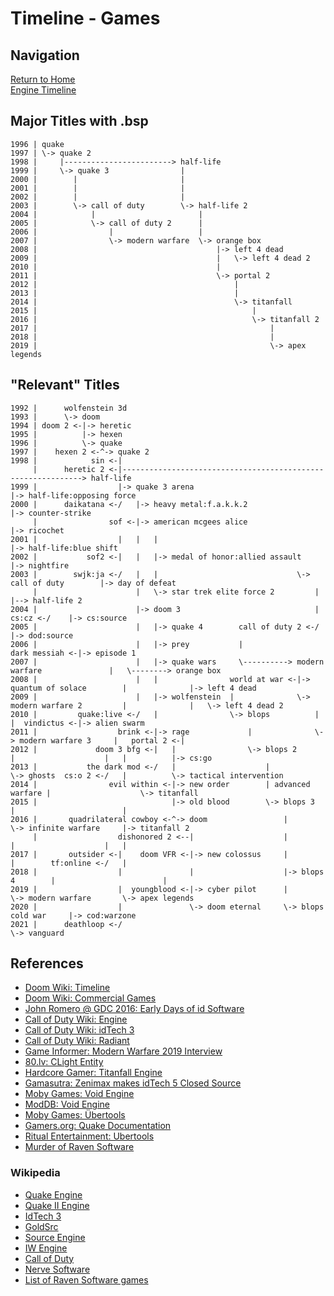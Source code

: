 # Timeline - Games

## Navigation

[Return to Home](../index.md)  
[Engine Timeline](./engines.md)


## Major Titles with .bsp

```
1996 | quake
1997 | \-> quake 2
1998 |     |------------------------> half-life
1999 |     \-> quake 3                |
2000 |        |                       |
2001 |        |                       |
2002 |        |                       |
2003 |        \-> call of duty        \-> half-life 2
2004 |            |                       |
2005 |            \-> call of duty 2      |
2006 |                |                   |
2007 |                \-> modern warfare  \-> orange box
2008 |                                        |-> left 4 dead
2009 |                                        |   \-> left 4 dead 2
2010 |                                        |
2011 |                                        \-> portal 2
2012 |                                            |
2013 |                                            |
2014 |                                            \-> titanfall
2015 |                                                |
2016 |                                                \-> titanfall 2
2017 |                                                    |
2018 |                                                    |
2019 |                                                    \-> apex legends
```


## "Relevant" Titles

```
1992 |      wolfenstein 3d
1993 |      \-> doom
1994 | doom 2 <-|-> heretic
1995 |          |-> hexen
1996 |          \-> quake
1997 |    hexen 2 <-^-> quake 2
1998 |            sin <-|
     |      heretic 2 <-|-------------------------------------------------------------> half-life
1999 |                  |-> quake 3 arena                                               |-> half-life:opposing force
2000 |      daikatana <-/   |-> heavy metal:f.a.k.k.2                                   |-> counter-strike
     |                sof <-|-> american mcgees alice                                   |-> ricochet
2001 |                  |   |   |                                                       |-> half-life:blue shift
2002 |           sof2 <-|   |   |-> medal of honor:allied assault                       |-> nightfire
2003 |        swjk:ja <-/   |   |                               \-> call of duty        |-> day of defeat
     |                      |   \-> star trek elite force 2         |                   |--> half-life 2
2004 |                      |-> doom 3                              |           cs:cz <-/    |-> cs:source
2005 |                      |   |-> quake 4        call of duty 2 <-/                        |-> dod:source
2006 |                      |   |-> prey           |                          dark messiah <-|-> episode 1
2007 |                      |   |-> quake wars     \----------> modern warfare               |   \--------> orange box
2008 |                      |   |                world at war <-|-> quantum of solace        |              |-> left 4 dead
2009 |                      |   |-> wolfenstein  |              \-> modern warfare 2         |              |   \-> left 4 dead 2
2010 |         quake:live <-/   |                \-> blops          |                        |  vindictus <-|-> alien swarm
2011 |                  brink <-|-> rage             |              \-> modern warfare 3     |   portal 2 <-|
2012 |             doom 3 bfg <-|   |                \-> blops 2        |                    |   |          |-> cs:go
2013 |           the dark mod <-/   |                    |              \-> ghosts  cs:o 2 <-/   |          \-> tactical intervention
2014 |                evil within <-|-> new order        | advanced warfare |                    \-> titanfall
2015 |                              |-> old blood        \-> blops 3        |                        |
2016 |       quadrilateral cowboy <-^-> doom                 |              \-> infinite warfare     |-> titanfall 2
     |                  dishonored 2 <--|                    |                  |                    |   |
2017 |       outsider <-|    doom VFR <-|-> new colossus     |                  |        tf:online <-/   |
2018 |                  |               |                    |-> blops 4        |                        |
2019 |                  |  youngblood <-|-> cyber pilot      |                  \-> modern warfare       \-> apex legends
2020 |                  |               \-> doom eternal     \-> blops cold war     |-> cod:warzone
2021 |      deathloop <-/                                                           \-> vanguard
```


## References

 - [Doom Wiki: Timeline](https://doomwiki.org/wiki/Timeline)
 - [Doom Wiki: Commercial Games](https://doomwiki.org/wiki/Commercial_games)
 - [John Romero @ GDC 2016: Early Days of id Software](https://www.gdcvault.com/play/1023765/The-Early-Days-of-id)
 - [Call of Duty Wiki: Engine](https://callofduty.fandom.com/wiki/Game_Engine)
 - [Call of Duty Wiki: idTech 3](https://callofduty.fandom.com/wiki/Id_Tech_3)
 - [Call of Duty Wiki: Radiant](https://callofduty.fandom.com/wiki/Radiant)
 - [Game Informer: Modern Warfare 2019 Interview](https://www.gameinformer.com/2019/08/26/the-impressive-new-tech-behind-call-of-duty-modern-warfare)
 - [80.lv: CLight Entity](https://80.lv/articles/valve-reused-the-code-for-flickering-lights-in-alyx-22-years-later/)
 - [Hardcore Gamer: Titanfall Engine](https://hardcoregamer.com/features/interviews/e3-2016-respawn-talks-content-variety-reworked-engine-in-titanfall-2/212196/)
 - [Gamasutra: Zenimax makes idTech 5 Closed Source](https://www.gamasutra.com/view/news/29886/id_Tech_5_Rage_Engine_No_Longer_Up_For_External_Licensing.php)
 - [Moby Games: Void Engine](https://www.mobygames.com/game-group/3d-engine-void-engine)
 - [ModDB: Void Engine](https://www.moddb.com/engines/void-engine)
 - [Moby Games: Übertools](https://www.mobygames.com/game-group/3d-engine-id-tech-3-with-bertools)
 - [Gamers.org: Quake Documentation](https://www.gamers.org/dEngine/quake/)
 - [Ritual Entertainment: Ubertools](http://ritualistic.chrissstrahl.de/games/ef2/gdkdocs/)
 - [Murder of Raven Software](https://steemit.com/gaming/@vladalexan/the-murder-of-raven-software)

### Wikipedia
 - [Quake Engine](https://en.wikipedia.org/wiki/Quake_engine#Games_using_the_Quake_engine)
 - [Quake II Engine](https://en.wikipedia.org/wiki/Quake_II_engine#Games_using_the_Quake_II_engine)
 - [IdTech 3](https://en.wikipedia.org/wiki/Id_Tech_3#Games_using_the_engine)
 - [GoldSrc](https://en.wikipedia.org/wiki/GoldSrc)
 - [Source Engine](https://en.wikipedia.org/wiki/Source_(game_engine)#Games_using_Source)
 - [IW Engine](https://en.wikipedia.org/wiki/IW_(game_engine)#Games_using_IW_engine)
 - [Call of Duty](https://en.wikipedia.org/wiki/Call_of_Duty)
 - [Nerve Software](https://en.wikipedia.org/wiki/Nerve_Software)
 - [List of Raven Software games](https://en.wikipedia.org/wiki/List_of_Raven_Software_games)
